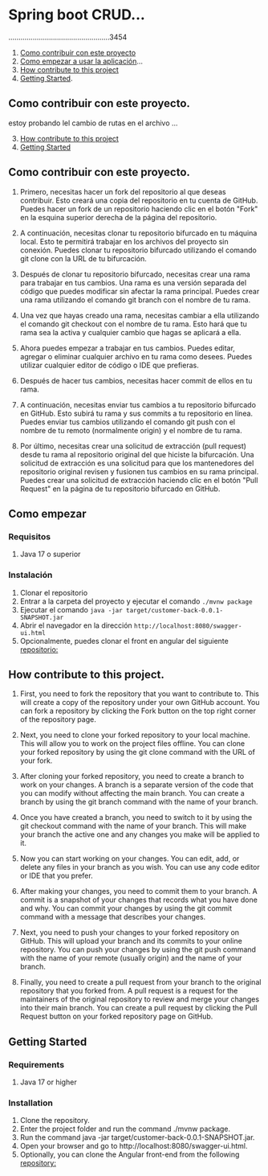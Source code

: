 # Spring boot CRUD...
..................................................3454


1. [Como contribuir con este proyecto](#como-contribuir-con-este-proyecto)
2. [Como empezar a usar la aplicación](#como-empezar)...
3. [How contribute to this project](#how-contribute-to-this-project)
4. [Getting Started](#getting-started).
## Como contribuir con este proyecto.
estoy probando lel cambio de rutas en el archivo ...

3. [How contribute to this project](#how-contribute-to-this-project)
4. [Getting Started](#getting-started)
## Como contribuir con este proyecto.

1. Primero, necesitas hacer un fork del repositorio al que deseas contribuir. Esto creará una copia del repositorio en tu cuenta de GitHub. Puedes hacer un fork de un repositorio haciendo clic en el botón "Fork" en la esquina superior derecha de la página del repositorio. 

2. A continuación, necesitas clonar tu repositorio bifurcado en tu máquina local. Esto te permitirá trabajar en los archivos del proyecto sin conexión. Puedes clonar tu repositorio bifurcado utilizando el comando git clone con la URL de tu bifurcación.

3. Después de clonar tu repositorio bifurcado, necesitas crear una rama para trabajar en tus cambios. Una rama es una versión separada del código que puedes modificar sin afectar la rama principal. Puedes crear una rama utilizando el comando git branch con el nombre de tu rama.

4. Una vez que hayas creado una rama, necesitas cambiar a ella utilizando el comando git checkout con el nombre de tu rama. Esto hará que tu rama sea la activa y cualquier cambio que hagas se aplicará a ella. 

5. Ahora puedes empezar a trabajar en tus cambios. Puedes editar, agregar o eliminar cualquier archivo en tu rama como desees. Puedes utilizar cualquier editor de código o IDE que prefieras. 

6. Después de hacer tus cambios, necesitas hacer commit de ellos en tu rama. 

7. A continuación, necesitas enviar tus cambios a tu repositorio bifurcado en GitHub. Esto subirá tu rama y sus commits a tu repositorio en línea. Puedes enviar tus cambios utilizando el comando git push con el nombre de tu remoto (normalmente origin) y el nombre de tu rama.

8. Por último, necesitas crear una solicitud de extracción (pull request) desde tu rama al repositorio original del que hiciste la bifurcación. Una solicitud de extracción es una solicitud para que los mantenedores del repositorio original revisen y fusionen tus cambios en su rama principal. Puedes crear una solicitud de extracción haciendo clic en el botón "Pull Request" en la página de tu repositorio bifurcado en GitHub. 

## Como empezar
### Requisitos
1. Java 17 o superior

### Instalación
1. Clonar el repositorio
2. Entrar a la carpeta del proyecto y ejecutar el comando `./mvnw package`
3. Ejecutar el comando `java -jar target/customer-back-0.0.1-SNAPSHOT.jar`
4. Abrir el navegador en la dirección `http://localhost:8080/swagger-ui.html`
5. Opcionalmente, puedes clonar el front en angular del siguiente [repositorio:](https://github.com/sotobotero/customer-front)

## How contribute to this project. 

1. First, you need to fork the repository that you want to contribute to. This will create a copy of the repository under your own GitHub account. You can fork a repository by clicking the Fork button on the top right corner of the repository page.

2. Next, you need to clone your forked repository to your local machine. This will allow you to work on the project files offline. You can clone your forked repository by using the git clone command with the URL of your fork. 

3. After cloning your forked repository, you need to create a branch to work on your changes. A branch is a separate version of the code that you can modify without affecting the main branch. You can create a branch by using the git branch command with the name of your branch. 

4. Once you have created a branch, you need to switch to it by using the git checkout command with the name of your branch. This will make your branch the active one and any changes you make will be applied to it.

5. Now you can start working on your changes. You can edit, add, or delete any files in your branch as you wish. You can use any code editor or IDE that you prefer. 

6. After making your changes, you need to commit them to your branch. A commit is a snapshot of your changes that records what you have done and why. You can commit your changes by using the git commit command with a message that describes your changes. 

7. Next, you need to push your changes to your forked repository on GitHub. This will upload your branch and its commits to your online repository. You can push your changes by using the git push command with the name of your remote (usually origin) and the name of your branch. 

8. Finally, you need to create a pull request from your branch to the original repository that you forked from. A pull request is a request for the maintainers of the original repository to review and merge your changes into their main branch. You can create a pull request by clicking the Pull Request button on your forked repository page on GitHub.

## Getting Started
### Requirements
1. Java 17 or higher
### Installation
1. Clone the repository.
2. Enter the project folder and run the command ./mvnw package.
3. Run the command java -jar target/customer-back-0.0.1-SNAPSHOT.jar.
4. Open your browser and go to http://localhost:8080/swagger-ui.html.
5. Optionally, you can clone the Angular front-end from the following [repository:](https://github.com/sotobotero/customer-front.)

